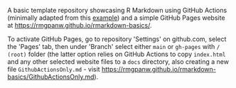 A basic template repository showcasing R Markdown using GitHub Actions (minimally adapted from this [example](https://docs.github.com/en/actions/quickstart)) and a simple GitHub Pages website at https://rmgpanw.github.io/rmarkdown-basics/. 

To activate GitHub Pages, go to repository 'Settings' on github.com, select the 'Pages' tab, then under 'Branch' select either `main` or `gh-pages` with `/ (root)` folder (the latter option relies on GitHub Actions to copy `index.html` and any other selected website files to a `docs` directory, also creating a new file `GithubActionsOnly.md` - visit https://rmgpanw.github.io/rmarkdown-basics/GithubActionsOnly.md).
